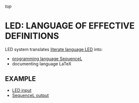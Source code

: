 <h6>top

# LED: LANGUAGE OF EFFECTIVE DEFINITIONS
LED system translates [literate language LED][LEDspec] into:
- [programming language SequenceL][SL]
- documenting language LaTeX

## EXAMPLE
- [LED input][tttLED]
- [SequenceL output][tttSL]

[tttLED]:
https://github.com/vuphan314/LED/blob/master/src/examples/tictactoe.led
[tttSL]:
https://github.com/vuphan314/LED/blob/master/src/examples/tictactoe.sl
[LEDspec]:
https://docs.google.com/document/d/1xj5VUX6l9NYXQFuT-gVksSMwx5ovuQFkGymcgoZBagc/edit
[SL]:
http://texasmulticore.com/wp-content/uploads/2016/07/SequenceL-Language-Reference.pdf
